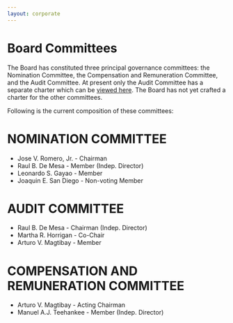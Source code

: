 ```yaml
---
layout: corporate
---
```


Board Committees
====

The Board has constituted three principal governance committees:  the Nomination Committee, the Compensation and Remuneration Committee, and the Audit Committee.  At present only the Audit Committee has a separate charter which can be <a href="https://drive.google.com/file/d/0B19lvllezMF1RmVweWhpY280VTQ/view?usp=sharing" target="_new">viewed here</a>.  The Board has not yet crafted a charter for the other committees.

Following is the current composition of these committees:

NOMINATION COMMITTEE
====
- Jose V. Romero, Jr.			-  Chairman
- Raul B. De Mesa 		-  Member (Indep. Director)
- Leonardo S. Gayao				-  Member	
- Joaquin E. San Diego			-  Non-voting Member


AUDIT COMMITTEE
===========
- Raul B. De Mesa			-  Chairman (Indep. Director)
- Martha R. Horrigan		-  Co-Chair
- Arturo V. Magtibay		-  Member


COMPENSATION AND REMUNERATION COMMITTEE
====
- Arturo V. Magtibay			-  Acting Chairman
- Manuel A.J. Teehankee			-  Member (Indep. Director)


